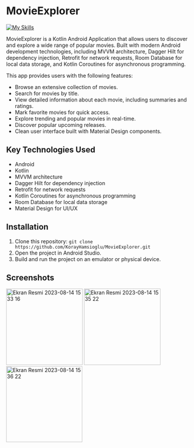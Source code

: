 # MovieExplorer

[![My Skills](https://skillicons.dev/icons?i=kotlin,androidstudio&theme=light)](https://skillicons.dev)

MovieExplorer is a Kotlin Android Application that allows users to discover and explore a wide range of popular movies. Built with modern Android development technologies, including MVVM architecture, Dagger Hilt for dependency injection, Retrofit for network requests, Room Database for local data storage, and Kotlin Coroutines for asynchronous programming.

This app provides users with the following features:

- Browse an extensive collection of movies.
- Search for movies by title.
- View detailed information about each movie, including summaries and ratings.
- Mark favorite movies for quick access.
- Explore trending and popular movies in real-time.
- Discover popular upcoming releases.
- Clean user interface built with Material Design components.

## Key Technologies Used
- Android
- Kotlin
- MVVM architecture
- Dagger Hilt for dependency injection
- Retrofit for network requests
- Kotlin Coroutines for asynchronous programming
- Room Database for local data storage
- Material Design for UI/UX

## Installation
1. Clone this repository: `git clone https://github.com/KorayHamsioglu/MovieExplorer.git`
2. Open the project in Android Studio.
3. Build and run the project on an emulator or physical device.


## Screenshots


<img width="206" alt="Ekran Resmi 2023-08-14 15 33 16" src="https://github.com/KorayHamsioglu/MovieExplorer/assets/87299676/a2554bb2-7312-4741-a388-f7649f655ca0">
<img width="206" alt="Ekran Resmi 2023-08-14 15 35 22" src="https://github.com/KorayHamsioglu/MovieExplorer/assets/87299676/46594ee2-9700-4f13-ac6e-b9c97a5a7712">
<img width="205" alt="Ekran Resmi 2023-08-14 15 36 22" src="https://github.com/KorayHamsioglu/MovieExplorer/assets/87299676/2c95b638-4cdb-4d0e-81ce-277d33d19e5b">



